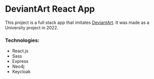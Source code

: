 # DeviantArt React App

This project is a full stack app that imitates [DeviantArt](https://www.deviantart.com/). It was made as a University project in 2022.

### Technologies:

* React.js
* Sass
* Express
* Neo4j
* Keycloak
